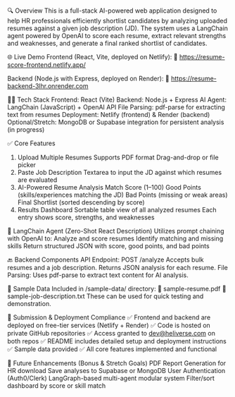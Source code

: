 🔍 Overview
This is a full-stack AI-powered web application designed to help HR professionals efficiently shortlist candidates by analyzing uploaded resumes against a given job description (JD). The system uses a LangChain agent powered by OpenAI to score each resume, extract relevant strengths and weaknesses, and generate a final ranked shortlist of candidates.

🌐 Live Demo
Frontend (React, Vite, deployed on Netlify):
🔗 https://resume-score-frontend.netlify.app/

Backend (Node.js with Express, deployed on Render):
🔗 https://resume-backend-3lhr.onrender.com

🧑‍💻 Tech Stack
Frontend: React (Vite)
Backend: Node.js + Express
AI Agent: LangChain (JavaScript) + OpenAI API
File Parsing: pdf-parse for extracting text from resumes
Deployment: Netlify (frontend) & Render (backend)
Optional/Stretch: MongoDB or Supabase integration for persistent analysis (in progress)

✅ Core Features
1. Upload Multiple Resumes
Supports PDF format
Drag-and-drop or file picker
2. Paste Job Description
Textarea to input the JD against which resumes are evaluated
3. AI-Powered Resume Analysis
Match Score (1–100)
Good Points (skills/experiences matching the JD)
Bad Points (missing or weak areas)
Final Shortlist (sorted descending by score)
4. Results Dashboard
Sortable table view of all analyzed resumes
Each entry shows score, strengths, and weaknesses

🧠 LangChain Agent (Zero-Shot React Description)
Utilizes prompt chaining with OpenAI to:
Analyze and score resumes
Identify matching and missing skills
Return structured JSON with score, good points, and bad points

🔙 Backend Components
API Endpoint:
POST /analyze
Accepts bulk resumes and a job description. Returns JSON analysis for each resume.
File Parsing:
Uses pdf-parse to extract text content for AI analysis.

📁 Sample Data
Included in /sample-data/ directory:
📄 sample-resume.pdf
📝 sample-job-description.txt
These can be used for quick testing and demonstration.

📌 Submission & Deployment Compliance
✅ Frontend and backend are deployed on free-tier services (Netlify + Render)
✅ Code is hosted on private GitHub repositories
✅ Access granted to dev@heliverse.com on both repos
✅ README includes detailed setup and deployment instructions
✅ Sample data provided
✅ All core features implemented and functional

🚀 Future Enhancements (Bonus & Stretch Goals)
 PDF Report Generation for HR download
 Save analyses to Supabase or MongoDB
 User Authentication (Auth0/Clerk)
 LangGraph-based multi-agent modular system
 Filter/sort dashboard by score or skill match
